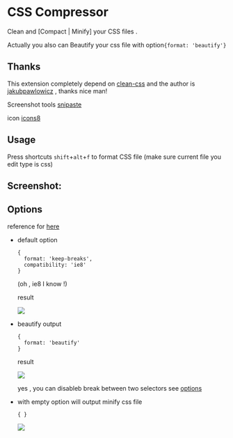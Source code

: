 # CSS Compressor

 Clean and [Compact | Minify] your CSS files .

 Actually you also can Beautify your css file with option`{format: 'beautify'}`

## Thanks

This extension completely depend on [clean-css](https://www.npmjs.com/package/clean-css) and the author is [jakubpawlowicz](https://github.com/jakubpawlowicz/clean-css) , thanks  nice man!

Screenshot tools [snipaste](https://www.snipaste.com/)

icon [icons8](https://icons8.com/)

## Usage

Press shortcuts `shift`+`alt`+`f` to format CSS file (make sure current file you edit type is css)

## Screenshot:

## Options
reference for [here](https://github.com/jakubpawlowicz/clean-css#formatting-options)

- default option
  ```
  {
    format: 'keep-breaks',
    compatibility: 'ie8'
  }
  ```

  (oh , ie8 I know !)

  result

  ![](https://github.com/bestvow/css-compressor/blob/master/images/compact.png?raw=true)

- beautify output

  ```
  {
    format: 'beautify'
  }
  ```

  result

  ![](https://github.com/bestvow/css-compressor/blob/master/images/beautify.png?raw=true)

  yes , you can disableb break between two selectors see [options](https://github.com/jakubpawlowicz/clean-css#formatting-options)

- with empty option will output minify css file

  ```
  { }
  ```
  ![](https://github.com/bestvow/css-compressor/blob/master/images/minify.png?raw=true)